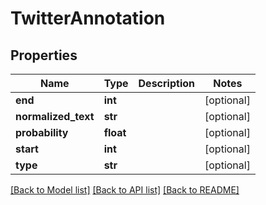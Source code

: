 # TwitterAnnotation

## Properties
Name | Type | Description | Notes
------------ | ------------- | ------------- | -------------
**end** | **int** |  | [optional] 
**normalized_text** | **str** |  | [optional] 
**probability** | **float** |  | [optional] 
**start** | **int** |  | [optional] 
**type** | **str** |  | [optional] 

[[Back to Model list]](../README.md#documentation-for-models) [[Back to API list]](../README.md#documentation-for-api-endpoints) [[Back to README]](../README.md)

